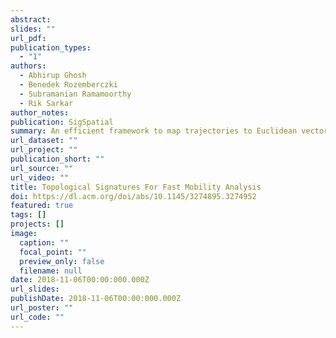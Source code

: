 ```yaml
---
abstract:
slides: ""
url_pdf:
publication_types:
  - "1"
authors:
  - Abhirup Ghosh
  - Benedek Rozemberczki
  - Subramanian Ramamoorthy
  - Rik Sarkar
author_notes:
publication: SigSpatial
summary: An efficient framework to map trajectories to Euclidean vectors called signatures using differential topology. This enables Euclidean machine learning tools for the trajectories.
url_dataset: ""
url_project: ""
publication_short: ""
url_source: ""
url_video: ""
title: Topological Signatures For Fast Mobility Analysis
doi: https://dl.acm.org/doi/abs/10.1145/3274895.3274952
featured: true
tags: []
projects: []
image:
  caption: ""
  focal_point: ""
  preview_only: false
  filename: null
date: 2018-11-06T00:00:000.000Z
url_slides:
publishDate: 2018-11-06T00:00:000.000Z
url_poster: ""
url_code: ""
---
```

